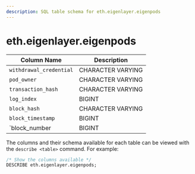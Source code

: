 ```yaml
---
description: SQL table schema for eth.eigenlayer.eigenpods
---
```


# eth.eigenlayer.eigenpods

| Column Name             | Description       |
| ----------------------- | ----------------- |
| `withdrawal_credential` | CHARACTER VARYING |
| `pod_owner`             | CHARACTER VARYING |
| `transaction_hash`      | CHARACTER VARYING |
| `log_index`             | BIGINT            |
| `block_hash`            | CHARACTER VARYING |
| `block_timestamp`       | BIGINT            |
| \`block\_number         | BIGINT            |

The columns and their schema available for each table can be viewed with the `describe <table>` command. For example:

```sql
/* Show the columns available */
DESCRIBE eth.eigenlayer.eigenpods;
```
